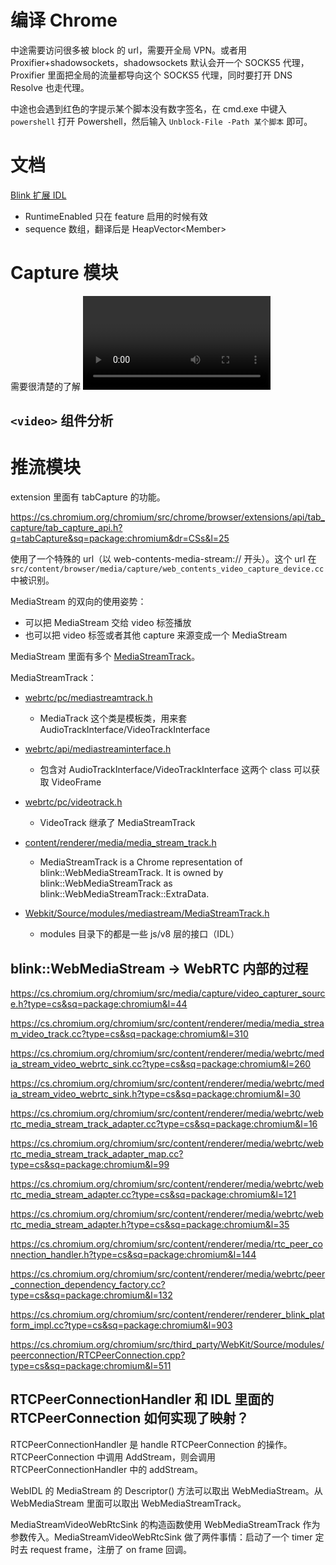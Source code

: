 # 编译 Chrome
中途需要访问很多被 block 的 url，需要开全局 VPN。或者用 Proxifier+shadowsockets，shadowsockets 默认会开一个 SOCKS5 代理，
Proxifier 里面把全局的流量都导向这个 SOCKS5 代理，同时要打开 DNS Resolve 也走代理。

中途也会遇到红色的字提示某个脚本没有数字签名，在 cmd.exe 中键入 `powershell` 打开 Powershell，然后输入 `Unblock-File -Path 某个脚本` 即可。

# 文档

[Blink 扩展 IDL](https://chromium.googlesource.com/chromium/src/+/50.0.2661.2/third_party/WebKit/Source/bindings/idl-extended-attributes.md#RaisesException_i_m_a)

- RuntimeEnabled 只在 feature 启用的时候有效
- sequence<XXX> 数组，翻译后是 HeapVector<Member<XXX>> 

# Capture 模块

需要很清楚的了解 <video> 的内部实现，然后按照它的数据流程来套用 OBS 的 capture 模块。

## `<video>` 组件分析

# 推流模块

extension 里面有 tabCapture 的功能。

https://cs.chromium.org/chromium/src/chrome/browser/extensions/api/tab_capture/tab_capture_api.h?q=tabCapture&sq=package:chromium&dr=CSs&l=25

使用了一个特殊的 url（以 web-contents-media-stream:// 开头）。这个 url 在
`src/content/browser/media/capture/web_contents_video_capture_device.cc`
中被识别。

MediaStream 的双向的使用姿势：
- 可以把 MediaStream 交给 video 标签播放
- 也可以把 video 标签或者其他 capture 来源变成一个 MediaStream

MediaStream 里面有多个 [MediaStreamTrack](https://developer.mozilla.org/en-US/docs/Web/API/MediaStreamTrack)。

MediaStreamTrack：

- [webrtc/pc/mediastreamtrack.h](https://cs.chromium.org/chromium/src/third_party/webrtc/pc/mediastreamtrack.h?type=cs&q=webrtc/pc/medi&sq=package:chromium&l=1)

  - MediaTrack<T> 这个类是模板类，用来套 AudioTrackInterface/VideoTrackInterface

- [webrtc/api/mediastreaminterface.h](https://cs.chromium.org/chromium/src/third_party/webrtc/api/mediastreaminterface.h?type=cs&q=VideoTrackInterface&sq=package:chromium&l=158)

  - 包含对 AudioTrackInterface/VideoTrackInterface 这两个 class 可以获取 VideoFrame
  
- [webrtc/pc/videotrack.h](https://cs.chromium.org/chromium/src/third_party/webrtc/pc/videotrack.h?type=cs&sq=package:chromium)

  - VideoTrack 继承了 MediaStreamTrack<VideoTrackInterface>

- [content/renderer/media/media_stream_track.h](https://cs.chromium.org/chromium/src/content/renderer/media/media_stream_track.h?q=+content/renderer/media/media_stream_track.h&sq=package:chromium&dr)

  - MediaStreamTrack is a Chrome representation of blink::WebMediaStreamTrack. It is owned by blink::WebMediaStreamTrack as blink::WebMediaStreamTrack::ExtraData.

- [Webkit/Source/modules/mediastream/MediaStreamTrack.h](https://cs.chromium.org/chromium/src/third_party/WebKit/Source/modules/mediastream/MediaStreamTrack.h?type=cs&q=Webkit/Source/modules/mediastream/MediaStreamTrack.h&sq=package:chromium&l=1)

  - modules 目录下的都是一些 js/v8 层的接口（IDL）

## blink::WebMediaStream -> WebRTC 内部的过程

https://cs.chromium.org/chromium/src/media/capture/video_capturer_source.h?type=cs&sq=package:chromium&l=44

https://cs.chromium.org/chromium/src/content/renderer/media/media_stream_video_track.cc?type=cs&sq=package:chromium&l=310

https://cs.chromium.org/chromium/src/content/renderer/media/webrtc/media_stream_video_webrtc_sink.cc?type=cs&sq=package:chromium&l=260

https://cs.chromium.org/chromium/src/content/renderer/media/webrtc/media_stream_video_webrtc_sink.h?type=cs&sq=package:chromium&l=30

https://cs.chromium.org/chromium/src/content/renderer/media/webrtc/webrtc_media_stream_track_adapter.cc?type=cs&sq=package:chromium&l=16

https://cs.chromium.org/chromium/src/content/renderer/media/webrtc/webrtc_media_stream_track_adapter_map.cc?type=cs&sq=package:chromium&l=99

https://cs.chromium.org/chromium/src/content/renderer/media/webrtc/webrtc_media_stream_adapter.cc?type=cs&sq=package:chromium&l=121

https://cs.chromium.org/chromium/src/content/renderer/media/webrtc/webrtc_media_stream_adapter.h?type=cs&sq=package:chromium&l=35

https://cs.chromium.org/chromium/src/content/renderer/media/rtc_peer_connection_handler.h?type=cs&sq=package:chromium&l=144

https://cs.chromium.org/chromium/src/content/renderer/media/webrtc/peer_connection_dependency_factory.cc?type=cs&sq=package:chromium&l=132

https://cs.chromium.org/chromium/src/content/renderer/renderer_blink_platform_impl.cc?type=cs&sq=package:chromium&l=903

https://cs.chromium.org/chromium/src/third_party/WebKit/Source/modules/peerconnection/RTCPeerConnection.cpp?type=cs&sq=package:chromium&l=511

## RTCPeerConnectionHandler 和 IDL 里面的 RTCPeerConnection 如何实现了映射？

RTCPeerConnectionHandler 是 handle RTCPeerConnection 的操作。RTCPeerConnection 中调用 AddStream，则会调用 RTCPeerConnectionHandler 中的 addStream。

WebIDL 的 MediaStream 的 Descriptor() 方法可以取出 WebMediaStream。从 WebMediaStream 里面可以取出 WebMediaStreamTrack。

 MediaStreamVideoWebRtcSink 的构造函数使用 WebMediaStreamTrack 作为参数传入。MediaStreamVideoWebRtcSink 做了两件事情：启动了一个 timer 定时去 request frame，注册了 on frame 回调。
